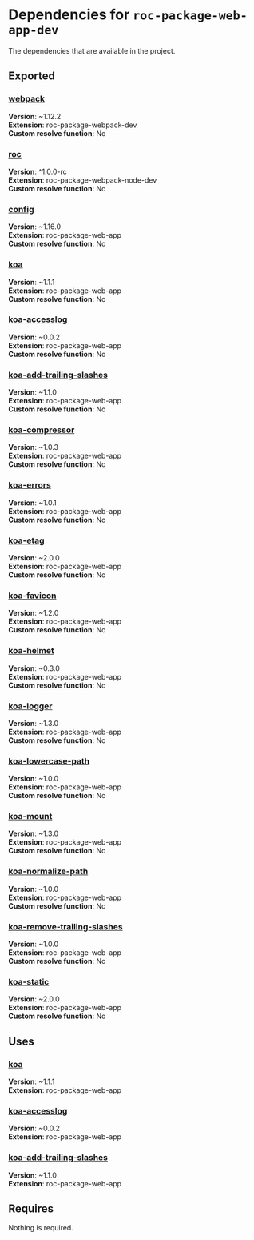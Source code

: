 # Dependencies for `roc-package-web-app-dev`

The dependencies that are available in the project.

## Exported
### [webpack](https://www.npmjs.com/package/webpack)
__Version__: ~1.12.2  
__Extension__: roc-package-webpack-dev  
__Custom resolve function__:  No  
### [roc](https://www.npmjs.com/package/roc)
__Version__: ^1.0.0-rc  
__Extension__: roc-package-webpack-node-dev  
__Custom resolve function__:  No  
### [config](https://www.npmjs.com/package/config)
__Version__: ~1.16.0  
__Extension__: roc-package-web-app  
__Custom resolve function__:  No  
### [koa](https://www.npmjs.com/package/koa)
__Version__: ~1.1.1  
__Extension__: roc-package-web-app  
__Custom resolve function__:  No  
### [koa-accesslog](https://www.npmjs.com/package/koa-accesslog)
__Version__: ~0.0.2  
__Extension__: roc-package-web-app  
__Custom resolve function__:  No  
### [koa-add-trailing-slashes](https://www.npmjs.com/package/koa-add-trailing-slashes)
__Version__: ~1.1.0  
__Extension__: roc-package-web-app  
__Custom resolve function__:  No  
### [koa-compressor](https://www.npmjs.com/package/koa-compressor)
__Version__: ~1.0.3  
__Extension__: roc-package-web-app  
__Custom resolve function__:  No  
### [koa-errors](https://www.npmjs.com/package/koa-errors)
__Version__: ~1.0.1  
__Extension__: roc-package-web-app  
__Custom resolve function__:  No  
### [koa-etag](https://www.npmjs.com/package/koa-etag)
__Version__: ~2.0.0  
__Extension__: roc-package-web-app  
__Custom resolve function__:  No  
### [koa-favicon](https://www.npmjs.com/package/koa-favicon)
__Version__: ~1.2.0  
__Extension__: roc-package-web-app  
__Custom resolve function__:  No  
### [koa-helmet](https://www.npmjs.com/package/koa-helmet)
__Version__: ~0.3.0  
__Extension__: roc-package-web-app  
__Custom resolve function__:  No  
### [koa-logger](https://www.npmjs.com/package/koa-logger)
__Version__: ~1.3.0  
__Extension__: roc-package-web-app  
__Custom resolve function__:  No  
### [koa-lowercase-path](https://www.npmjs.com/package/koa-lowercase-path)
__Version__: ~1.0.0  
__Extension__: roc-package-web-app  
__Custom resolve function__:  No  
### [koa-mount](https://www.npmjs.com/package/koa-mount)
__Version__: ~1.3.0  
__Extension__: roc-package-web-app  
__Custom resolve function__:  No  
### [koa-normalize-path](https://www.npmjs.com/package/koa-normalize-path)
__Version__: ~1.0.0  
__Extension__: roc-package-web-app  
__Custom resolve function__:  No  
### [koa-remove-trailing-slashes](https://www.npmjs.com/package/koa-remove-trailing-slashes)
__Version__: ~1.0.0  
__Extension__: roc-package-web-app  
__Custom resolve function__:  No  
### [koa-static](https://www.npmjs.com/package/koa-static)
__Version__: ~2.0.0  
__Extension__: roc-package-web-app  
__Custom resolve function__:  No  

## Uses
### [koa](https://www.npmjs.com/package/koa)
__Version__: ~1.1.1  
__Extension__: roc-package-web-app  
### [koa-accesslog](https://www.npmjs.com/package/koa-accesslog)
__Version__: ~0.0.2  
__Extension__: roc-package-web-app  
### [koa-add-trailing-slashes](https://www.npmjs.com/package/koa-add-trailing-slashes)
__Version__: ~1.1.0  
__Extension__: roc-package-web-app  

## Requires
Nothing is required.